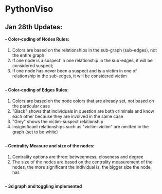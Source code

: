 # PythonViso
## Jan 28th Updates: ##
#### - Color-coding of Nodes Rules:
 1. Colors are based on the relationships in the sub-graph (sub-edges), not the entire graph
 2. If one node is a suspect in one relationship in the sub-edges, it will be considered suspect;
 3. If one node has never been a suspect and is a victim in one of relationship in the sub-edges, it will be considered victim
##
#### - Color-coding of Edges Rules:
 1. Colors are based on the node colors that are already set, not based on the particular case
 2. "Black" shows that individuals in question are both criminals and know each other because they are involved in the same case
 3. "Grey" shows the victim-suspect relationship
 4. Insiginificant relationships such as "victim-victim" are omitted in the graph (set to be white)
##
#### - Centrality Measure and size of the nodes:
 1. Centrality options are three: betweenness, closeness and degree
 2. The size of the nodes are based on the centrality measurement of the nodes, the more significant the individual is, the bigger size the node has
##
#### - 3d graph and toggling implemented
